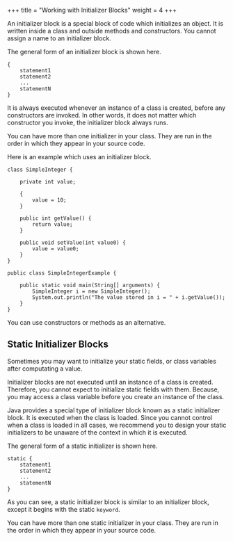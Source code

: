 +++
title = "Working with Initializer Blocks"
weight = 4
+++

An initializer block is a special block of code which initializes an object.
It is written inside a class and outside methods and constructors. You cannot
assign a name to an initializer block.

The general form of an initializer block is shown here.
```
{
    statement1
    statement2
    ...
    statementN
}
```

It is always executed whenever an instance of a class is created, before any
constructors are invoked. In other words, it does not matter which constructor
you invoke, the initializer block always runs.

You can have more than one initializer in your class. They are run in the order
in which they appear in your source code.

Here is an example which uses an initializer block.

```
class SimpleInteger {

    private int value;

    {
        value = 10;
    }

    public int getValue() {
        return value;
    }

    public void setValue(int value0) {
        value = value0;
    }
}

public class SimpleIntegerExample {

    public static void main(String[] arguments) {
        SimpleInteger i = new SimpleInteger();
        System.out.println("The value stored in i = " + i.getValue());
    }
}
```

You can use constructors or methods as an alternative.

## Static Initializer Blocks

Sometimes you may want to initialize your static fields, or class variables
after computating a value.

Initializer blocks are not executed until an instance of a class is created.
Therefore, you cannot expect to initialize static fields with them.
Because, you may access a class variable before you create an instance of the
class.

Java provides a special type of initializer block known as a static initializer
block. It is executed when the class is loaded. Since you cannot control when
a class is loaded in all cases, we recommend you to design your static initializers
to be unaware of the context in which it is executed.

The general form of a static initializer is shown here.
```
static {
    statement1
    statement2
    ...
    statementN
}
```

As you can see, a static initializer block is similar to an initializer block,
except it begins with the static `keyword`. 

You can have more than one static initializer in your class. They are run in the
order in which they appear in your source code.